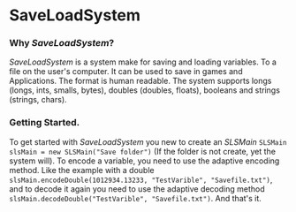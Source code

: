# SaveLoadSystem

### Why _SaveLoadSystem_?
_SaveLoadSystem_ is a system make for saving and loading variables. To a file on the user's computer.
It can be used to save in games and Applications. The format is human readable. 
The system supports longs (longs, ints, smalls, bytes), doubles (doubles, floats), booleans and strings (strings, chars).
### Getting Started.
To get started with _SaveLoadSystem_ you new to create an _SLSMain_ `SLSMain slsMain = new SLSMain("Save folder")`
(If the folder is not create, yet the system will). To encode a variable, you need to use the adaptive encoding method.
Like the example with a double `slsMain.encodeDouble(1012934.13233, "TestVarible", "Savefile.txt")`,
and to decode it again you need to use the adaptive decoding method `slsMain.decodeDouble("TestVarible", "Savefile.txt")`.
And that's it.